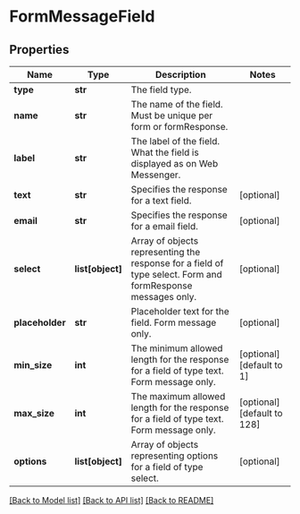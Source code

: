 # FormMessageField

## Properties
Name | Type | Description | Notes
------------ | ------------- | ------------- | -------------
**type** | **str** | The field type. | 
**name** | **str** | The name of the field. Must be unique per form or formResponse. | 
**label** | **str** | The label of the field. What the field is displayed as on Web Messenger. | 
**text** | **str** | Specifies the response for a text field. | [optional] 
**email** | **str** | Specifies the response for a email field. | [optional] 
**select** | **list[object]** | Array of objects representing the response for a field of type select. Form and formResponse messages only. | [optional] 
**placeholder** | **str** | Placeholder text for the field. Form message only. | [optional] 
**min_size** | **int** | The minimum allowed length for the response for a field of type text. Form message only. | [optional] [default to 1]
**max_size** | **int** | The maximum allowed length for the response for a field of type text. Form message only. | [optional] [default to 128]
**options** | **list[object]** | Array of objects representing options for a field of type select. | [optional] 

[[Back to Model list]](../README.md#documentation-for-models) [[Back to API list]](../README.md#documentation-for-api-endpoints) [[Back to README]](../README.md)


